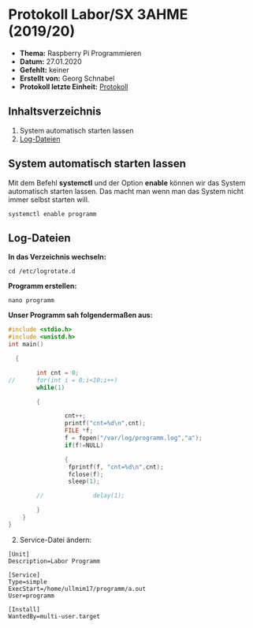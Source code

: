# Protokoll Labor/SX 3AHME (2019/20)

* **Thema:** Raspberry Pi Programmieren
* **Datum:** 27.01.2020
* **Gefehlt:** keiner
* **Erstellt von:** Georg Schnabel
* **Protokoll letzte Einheit:** [Protokoll](protokoll_2020-01-27_snagem17.md)


## Inhaltsverzeichnis
1. System automatisch starten lassen
2. [Log-Dateien](https://de.wikipedia.org/wiki/Logdatei)

  ## System automatisch starten lassen
  
Mit dem Befehl **systemctl** und der Option **enable** können wir das System automatisch starten lassen. Das macht man wenn man das System nicht immer selbst starten will.
  
 ```
 systemctl enable programm
 ```
## Log-Dateien

**In das Verzeichnis wechseln:**
```
cd /etc/logrotate.d
```
**Programm erstellen:**
```
nano programm
```
**Unser Programm sah folgendermaßen aus:**
```C
#include <stdio.h>
#include <unistd.h>
int main()   

  { 

        int cnt = 0; 
//      for(int i = 0;i<10;i++) 
        while(1) 

        { 

                cnt++; 
                printf("cnt=%d\n",cnt); 
                FILE *f; 
                f = fopen("/var/log/programm.log","a"); 
                if(f!=NULL) 

                { 
                 fprintf(f, "cnt=%d\n",cnt); 
                 fclose(f); 
                 sleep(1); 

        //              delay(1); 

        } 
    } 
}
```

2) Service-Datei ändern:
```
[Unit]
Description=Labor Programm

[Service]
Type=simple
ExecStart=/home/ullmim17/programm/a.out
User=programm

[Install]
WantedBy=multi-user.target
```
